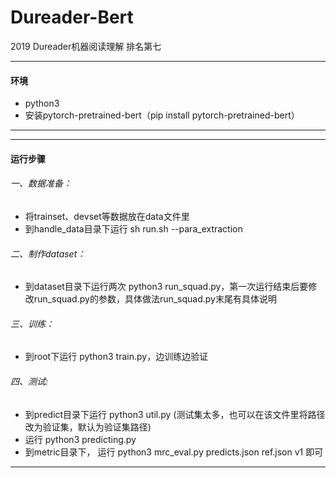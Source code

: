 # Dureader-Bert
2019 Dureader机器阅读理解 排名第七
*****
#### 环境
* python3
* 安装pytorch-pretrained-bert（pip install pytorch-pretrained-bert）
*****
*****
#### 运行步骤
###### 一、数据准备：
* 将trainset、devset等数据放在data文件里
* 到handle_data目录下运行 sh run.sh --para_extraction
###### 二、制作dataset：
* 到dataset目录下运行两次 python3 run_squad.py，第一次运行结束后要修改run_squad.py的参数，具体做法run_squad.py末尾有具体说明
###### 三、训练：
* 到root下运行 python3 train.py，边训练边验证
###### 四、测试:
* 到predict目录下运行 python3 util.py (测试集太多，也可以在该文件里将路径改为验证集，默认为验证集路径)
* 运行 python3 predicting.py
* 到metric目录下， 运行 python3 mrc_eval.py predicts.json ref.json v1 即可
*****